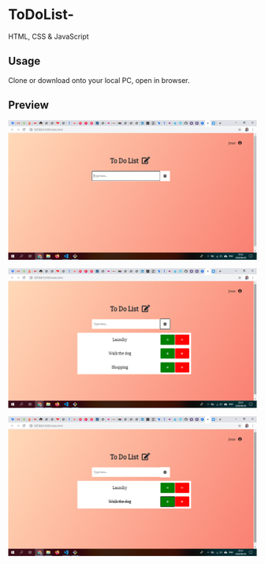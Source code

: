 # ToDoList-
HTML, CSS &amp; JavaScript

## Usage
Clone or download onto your local PC, open in browser.

## Preview
![img](./images/todo1.png)

![screenshot2](./images/todo2.png)

![screenshot3](./images/todo3.png)
